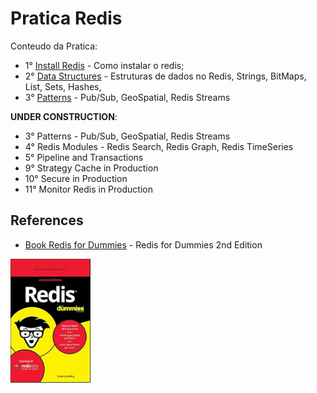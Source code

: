 # Pratica Redis

Conteudo da Pratica:

 + 1° [Install Redis](./install-redis) - Como instalar o redis;
 + 2° [Data Structures](./data-structures) - Estruturas de dados no Redis, Strings, BitMaps, List, Sets, Hashes, 
 + 3° [Patterns](./patterns) - Pub/Sub, GeoSpatial, Redis Streams


**UNDER CONSTRUCTION**:
 + 3° Patterns - Pub/Sub, GeoSpatial, Redis Streams
 + 4° Redis Modules - Redis Search, Redis Graph, Redis TimeSeries
 + 5° Pipeline and Transactions
 + 9° Strategy Cache in Production
 + 10° Secure in Production
 + 11° Monitor Redis in Production

<!-- 

## Faq

A need use in production free?
R: yes

 -->

## References


  + [Book Redis for Dummies](https://redis.io/resources/redis-for-dummies/) - Redis for Dummies 2nd Edition<br/>
<img src="./redis_for_dummies.png" width="128px" alt="Book Redis for Dummies">


